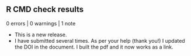 ## R CMD check results

0 errors | 0 warnings | 1 note

* This is a new release.
* I have submitted several times.  As per your help (thank you!) I updated the DOI in the document.  I built the pdf and it now works as a link.
